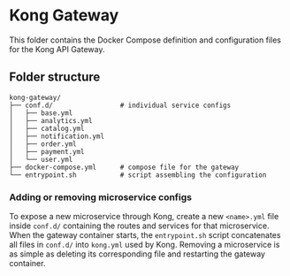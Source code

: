 # Kong Gateway

This folder contains the Docker Compose definition and configuration files for the Kong API Gateway.

## Folder structure

```
kong-gateway/
├── conf.d/                 # individual service configs
│   ├── base.yml
│   ├── analytics.yml
│   ├── catalog.yml
│   ├── notification.yml
│   ├── order.yml
│   ├── payment.yml
│   └── user.yml
├── docker-compose.yml      # compose file for the gateway
└── entrypoint.sh           # script assembling the configuration
```

### Adding or removing microservice configs

To expose a new microservice through Kong, create a new `<name>.yml` file inside `conf.d/` containing the routes and services for that microservice. When the gateway container starts, the `entrypoint.sh` script concatenates all files in `conf.d/` into `kong.yml` used by Kong. Removing a microservice is as simple as deleting its corresponding file and restarting the gateway container.
